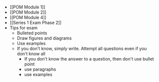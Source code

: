 - [[POM Module 1]]
- [[POM Module 2]]
- [[POM Module 4]]
- [[Series 1 Exam Phase 2]]
- Tips for exam
	- Bulleted points
	- Draw figures and diagrams
	- Use examples
	- If you don't know, simply write. Attempt all questions even if you don't know all
		- If you don't know the answer to a question, then don't use bullet point
		- use paragraphs
		- use examples